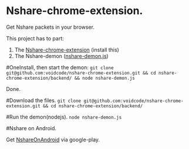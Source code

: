 # Nshare-chrome-extension.
Get Nshare packets in your browser.

This project has to part: 

1. The [Nshare-chrome-extension](https://chrome.google.com/webstore/detail/nshare/lecapbjobhaloanokngngalcngdpklcf) (install this)
2. The Nshare-demon ([nshare-demon.js](https://github.com/voidcode/nshare-chrome-extension/blob/master/backend/nshare-demon.js))


#OneInstall, then start the demon:
```git clone git@github.com:voidcode/nshare-chrome-extension.git && cd nshare-chrome-extension/backend/ && node nshare-demon.js```

Done.


#Download the files.
`git clone git@github.com:voidcode/nshare-chrome-extension.git && cd nshare-chrome-extension/backend/`

#Run the demon(nodejs).
`node nshare-demon.js`

#Nshare on Android.

Get [NshareOnAndroid](https://play.google.com/store/apps/details?id=com.voidcode.nshare) via google-play.
